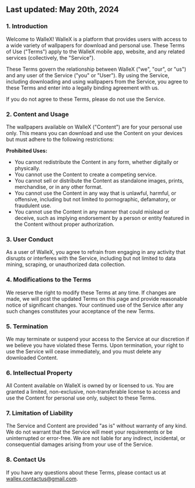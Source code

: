## Last updated: May 20th, 2024

### 1. Introduction

Welcome to WalleX! WalleX is a platform that provides users with access to a wide variety of wallpapers for download and personal use. These Terms of Use ("Terms") apply to the WalleX mobile app, website, and any related services (collectively, the "Service").

These Terms govern the relationship between WalleX ("we", "our", or "us") and any user of the Service ("you" or "User"). By using the Service, including downloading and using wallpapers from the Service, you agree to these Terms and enter into a legally binding agreement with us.

If you do not agree to these Terms, please do not use the Service.

### 2. Content and Usage

The wallpapers available on WalleX ("Content") are for your personal use only. This means you can download and use the Content on your devices but must adhere to the following restrictions:

**Prohibited Uses:**

- You cannot redistribute the Content in any form, whether digitally or physically.
- You cannot use the Content to create a competing service.
- You cannot sell or distribute the Content as standalone images, prints, merchandise, or in any other format.
- You cannot use the Content in any way that is unlawful, harmful, or offensive, including but not limited to pornographic, defamatory, or fraudulent use.
- You cannot use the Content in any manner that could mislead or deceive, such as implying endorsement by a person or entity featured in the Content without proper authorization.

### 3. User Conduct

As a user of WalleX, you agree to refrain from engaging in any activity that disrupts or interferes with the Service, including but not limited to data mining, scraping, or unauthorized data collection.

### 4. Modifications to the Terms

We reserve the right to modify these Terms at any time. If changes are made, we will post the updated Terms on this page and provide reasonable notice of significant changes. Your continued use of the Service after any such changes constitutes your acceptance of the new Terms.

### 5. Termination

We may terminate or suspend your access to the Service at our discretion if we believe you have violated these Terms. Upon termination, your right to use the Service will cease immediately, and you must delete any downloaded Content.

### 6. Intellectual Property

All Content available on WalleX is owned by or licensed to us. You are granted a limited, non-exclusive, non-transferable license to access and use the Content for personal use only, subject to these Terms.

### 7. Limitation of Liability

The Service and Content are provided "as is" without warranty of any kind. We do not warrant that the Service will meet your requirements or be uninterrupted or error-free. We are not liable for any indirect, incidental, or consequential damages arising from your use of the Service.

### 8. Contact Us

If you have any questions about these Terms, please contact us at [wallex.contactus@gmail.com](mailto:wallex.contactus@gmail.com).

